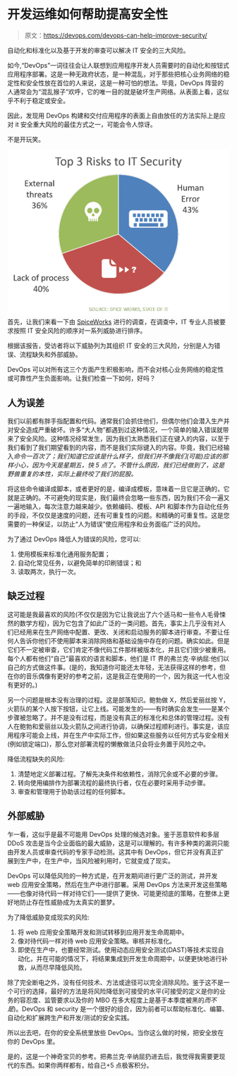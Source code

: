 # 开发运维如何帮助提高安全性

> 原文：<https://devops.com/devops-can-help-improve-security/>

自动化和标准化以及基于开发的审查可以解决 IT 安全的三大风险。

如今,“DevOps”一词往往会让人联想到应用程序开发人员需要时的自动化和按钮式应用程序部署。这是一种无政府状态，是一种混乱，对于那些把核心业务网络的稳定性和安全性放在首位的人来说，这是一种可怕的想法。毕竟，DevOps 阵营的人通常会为“混乱猴子”欢呼，它的唯一目的就是破坏生产网络。从表面上看，这似乎不利于稳定或安全。

因此，发现用 DevOps 构建和交付应用程序的表面上自由放任的方法实际上是应对 it 安全重大风险的最佳方式之一，可能会令人惊讶。

不是开玩笑。

![top 3 risks it security spiceworks survey](img/cde8e2656dcd9d9a804fcc60421ba01b.png)首先，让我们来看一下由 [SpiceWorks](http://www.spiceworks.com/marketing/state-of-it/report/) 进行的调查，在调查中，IT 专业人员被要求按照 IT 安全风险的顺序对一系列威胁进行排序。

根据该报告，受访者将以下威胁列为其组织 IT 安全的三大风险，分别是人为错误、流程缺失和外部威胁。

DevOps 可以对所有这三个方面产生积极影响，而不会对核心业务网络的稳定性或可靠性产生负面影响。让我们检查一下如何，好吗？

## 人为误差

我们以前都有胖手指配置和代码。通常我们会抓住他们，但偶尔他们会潜入生产并对安全造成严重破坏。许多“大人物”都遇到过这种情况，一个简单的输入错误就带来了安全风险。这种情况经常发生，因为我们太熟悉我们正在键入的内容，以至于我们看到了我们期望看到的内容，而不是我们实际键入的内容。毕竟，我们已经输入*命令一百次了；我们知道它应该是什么样子，但我们并不像我们(可能)应该的那样小心，因为今天是星期五，快 5 点了。不管什么原因，我们已经做到了，这是野兽重复的本性，实际上最终咬了我们的屁股。*

将这些命令编译成脚本，或者更好的是，编译成模板，意味着一旦它是正确的，它就是正确的。不可避免的现实是，我们最终会忽略一些东西，因为我们不会一遍又一遍地输入，每次注意力越来越少。依赖编码、模板、API 和脚本作为自动化任务的手段，不仅仅是速度的问题，还有可重复性的问题。和精确的可重复性。这是您需要的一种保证，以防止“人为错误”使应用程序和业务面临广泛的风险。

为了通过 DevOps 降低人为错误的风险，您可以:

1.  使用模板来标准化通用服务配置；
2.  自动化常见任务，以避免简单的印刷错误；和
3.  读取两次，执行一次。

## 缺乏过程

这可能是我最喜欢的风险(不仅仅是因为它让我说出了六个适马和一些令人毛骨悚然的数学方程)，因为它包含了如此广泛的一类问题。首先，事实上几乎没有对人们已经用来在生产网络中配置、更改、关闭和启动服务的脚本进行审查。不要让任何人告诉你他们不使用脚本来消除网络和基础设施中存在的问题。确实如此。但是它们不一定被审查，它们肯定不像代码工件那样被版本化，并且它们很少被重用。每个人都有他们“自己”最喜欢的语言和脚本，他们是 IT 界的弗兰克·辛纳屈:他们以自己的方式做这件事。(是的，我知道你可能还太年轻，无法获得这样的参考，但在你的音乐偶像有更好的参考之前，这是我正在使用的一个，因为我这一代人也没有更好的。)

另一个问题是根本没有治理的过程。这是部落知识。鲍勃做 X，然后爱丽丝按 Y，火箭队的某个人按下按钮，让它上线。可能发生的——有时确实会发生——是某个步骤被忽略了。并不是没有过程，而是没有真正的标准化和总体的管理过程。没有人在鲍勃和爱丽丝以及火箭队之间进行协调，以确保过程顺利进行。事实是，该应用程序可能会上线，并在生产中实际工作，但如果这些服务以任何方式与安全相关(例如锁定端口)，那么您对部署流程的懒散做法只会将业务置于风险之中。

降低流程缺失的风险:

1.  清楚地定义部署过程。了解先决条件和依赖性，消除冗余或不必要的步骤。
2.  转向使用编排作为部署流程的最终执行者，仅在必要时采用手动步骤。
3.  审查和管理用于协助该过程的任何脚本。

## 外部威胁

乍一看，这似乎是最不可能用 DevOps 处理的候选对象。鉴于恶意软件和多层 DDoS 攻击是当今企业面临的最大威胁，这是可以理解的。有许多种类的漏洞只能由开发人员或审查代码的专家手动检测。这其中有 DevOps，但它并没有真正扩展到生产中，在生产中，当风险被利用时，它就变成了现实。

DevOps 可以降低风险的一种方式是，在开发期间进行更广泛的测试，并开发 web 应用安全策略，然后在生产中进行部署。采用 DevOps 方法来开发这些策略——也像对待代码一样对待它们——提供了更快、可能更彻底的策略，在整体上更好地防止存在性威胁成为太真实的噩梦。

为了降低威胁变成现实的风险:

1.  将 web 应用安全策略开发和测试转移到应用开发生命周期中。
2.  像对待代码一样对待 web 应用安全策略。审核并标准化。
3.  即使在生产中，也要经常测试。使用动态应用安全测试(DAST)等技术实现自动化，并在可能的情况下，将结果集成到开发生命周期中，以便更快地进行补救，从而尽早降低风险。

除了完全断电之外，没有任何技术、方法或途径可以完全消除风险。鉴于这不是一个可行的选择，最好的方法是将风险降低到可接受的水平(可接受的定义是你的业务的容忍度、监管要求以及你的 MBO 在多大程度上是基于本季度被黑的*而不是*)。DevOps 和 security 是一个很好的组合，因为前者可以帮助标准化、编纂、自动化和扩展跨生产和开发/测试的安全实践。

所以出去吧，在你的安全系统里放些 DevOps。当你这么做的时候，把安全放在你的 DevOps 里。

是的，这是一个神奇宝贝的参考。把弗兰克·辛纳屈扔进去后，我觉得我需要更现代的东西。如果你两样都有，给自己+5 点极客积分。